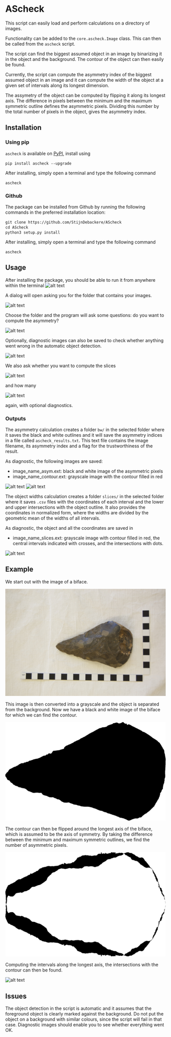 # AScheck
This script can easily load and perform calculations on a directory of
images.

Functionality can be added to the `core.ascheck.Image` class. This can
then be called from the `ascheck` script.

The script can find the biggest assumed object in an image by
binarizing it in the object and the background. The contour of the
object can then easily be found.

Currently, the script can compute the asymmetry index of the biggest
assumed object in an image and it can compute the width of the object
at a given set of intervals along its longest dimension.

The assymetry of the object can be computed by flipping it along its
longest axis. The difference in pixels between the minimum and the
maximum symmetric outline defines the asymmetric pixels. Dividing this
number by the total number of pixels in the object, gives the
asymmetry index.

## Installation

### Using pip

`ascheck` is available on [PyPI](https://pypi.org/), install using

```
pip install ascheck --upgrade
```

After installing, simply open a terminal and type the following command

```
ascheck
```

### Github

The package can be installed from Github by running the following
commands in the preferred installation location:
```
git clone https://github.com/StijnDebackere/AScheck
cd AScheck
python3 setup.py install
```

After installing, simply open a terminal and type the following command

```
ascheck
```

## Usage
After installing the package, you should be able to run it from
anywhere within the terminal 
![alt
text](https://github.com/StijnDebackere/AScheck/blob/master/examples/ascheck_terminal.png
"run ascheck in terminal")

A dialog will open asking you for the folder that contains your
images.

![alt
text](https://github.com/StijnDebackere/AScheck/blob/master/examples/ascheck_dialog.png
"ascheck asking for folder")

Choose the folder and the program will ask some questions: do you want
to compute the asymmetry?

![alt
text](https://github.com/StijnDebackere/AScheck/blob/master/examples/ascheck_dialog_asymmetry.png
"compute asymmetry?")

Optionally, diagnostic images can also be saved to check whether
anything went wrong in the automatic object detection.

![alt
text](https://github.com/StijnDebackere/AScheck/blob/master/examples/ascheck_dialog_diagnostics.png
"save diagnostics?")

We also ask whether you want to compute the slices

![alt
text](https://github.com/StijnDebackere/AScheck/blob/master/examples/ascheck_dialog_slices.png
"compute slices?")

and how many

![alt
text](https://github.com/StijnDebackere/AScheck/blob/master/examples/ascheck_dialog_n_slices.png
"compute slices?")

again, with optional diagnostics.


### Outputs
The asymmetry calculation creates a folder `bw/` in the selected
folder where it saves the black and white outlines and it will save
the asymmetry indices in a file called `ascheck_results.txt`. This
text file contains the image filename, its asymmetry index and a flag
for the trustworthiness of the result.

As diagnostic, the following images are saved:
- image\_name\_asym.ext: black and white image of the asymmetric pixels
- image\_name\_contour.ext: grayscale image with the contour filled in red

![alt
text](https://github.com/StijnDebackere/AScheck/blob/master/examples/example_asym.jpg 
"asymmetric pixels")
![alt
text](https://github.com/StijnDebackere/AScheck/blob/master/examples/example_contour.jpg 
"contour filled")


The object widths calculation creates a folder `slices/` in the
selected folder where it saves `.csv` files with the coordinates of
each interval and the lower and upper intersections with the object
outline. It also provides the coordinates in normalized form, where
the widths are divided by the geometric mean of the widths of all
intervals.

As diagnostic, the object and all the coordinates are saved in
- image\_name\_slices.ext: grayscale image with contour filled in red,
  the central intervals indicated with crosses, and the intersections
  with dots.

![alt
text](https://github.com/StijnDebackere/AScheck/blob/master/examples/example_slices.jpg 
"contour with intervals and intersections")


## Example
We start out with the image of a biface.

![alt text](https://github.com/StijnDebackere/AScheck/blob/master/examples/example.jpg "Biface image")

This image is then converted into a grayscale and the object is
separated from the background. Now we have a black and white image of
the biface for which we can find the contour.

![alt text](https://github.com/StijnDebackere/AScheck/blob/master/examples/example_bw.jpg "Biface image black and white")

The contour can then be flipped around the longest axis of the biface,
which is assumed to be the axis of symmetry. By taking the difference
between the minimum and maximum symmetric outlines, we find the number
of asymmetric pixels.

![alt text](https://github.com/StijnDebackere/AScheck/blob/master/examples/example_asymmetric_pixels.jpg "Asymmetric pixels")

Computing the intervals along the longest axis, the intersections with
the contour can then be found.

![alt
text](https://github.com/StijnDebackere/AScheck/blob/master/examples/example_slices.jpg 
"contour with intervals and intersections")

## Issues
The object detection in the script is automatic and it assumes that
the foreground object is clearly marked against the background. Do not
put the object on a background with similar colours, since the script
will fail in that case. Diagnostic images should enable you to see
whether everything went OK.
